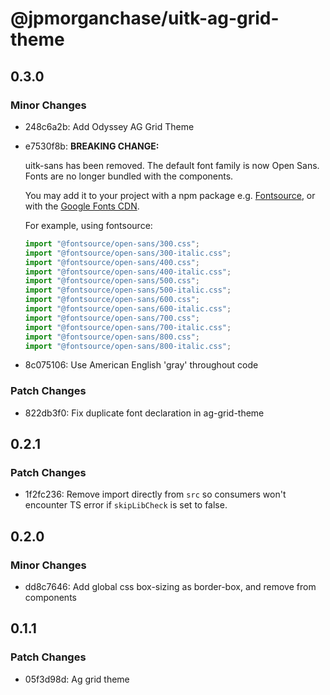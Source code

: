 # @jpmorganchase/uitk-ag-grid-theme

## 0.3.0

### Minor Changes

- 248c6a2b: Add Odyssey AG Grid Theme
- e7530f8b: **BREAKING CHANGE:**

  uitk-sans has been removed. The default font family is now Open Sans.
  Fonts are no longer bundled with the components.

  You may add it to your project with a npm package e.g. [Fontsource](https://fontsource.org/), or with the [Google Fonts CDN](https://fonts.google.com/).

  For example, using fontsource:

  ```js
  import "@fontsource/open-sans/300.css";
  import "@fontsource/open-sans/300-italic.css";
  import "@fontsource/open-sans/400.css";
  import "@fontsource/open-sans/400-italic.css";
  import "@fontsource/open-sans/500.css";
  import "@fontsource/open-sans/500-italic.css";
  import "@fontsource/open-sans/600.css";
  import "@fontsource/open-sans/600-italic.css";
  import "@fontsource/open-sans/700.css";
  import "@fontsource/open-sans/700-italic.css";
  import "@fontsource/open-sans/800.css";
  import "@fontsource/open-sans/800-italic.css";
  ```

- 8c075106: Use American English 'gray' throughout code

### Patch Changes

- 822db3f0: Fix duplicate font declaration in ag-grid-theme

## 0.2.1

### Patch Changes

- 1f2fc236: Remove import directly from `src` so consumers won't encounter
  TS error if `skipLibCheck` is set to false.

## 0.2.0

### Minor Changes

- dd8c7646: Add global css box-sizing as border-box, and remove from components

## 0.1.1

### Patch Changes

- 05f3d98d: Ag grid theme
